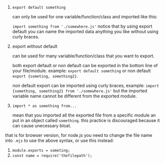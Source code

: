 1. `export default something`

    can only be used for one variable/function/class and imported like this:

    `import something from './somewhere.js'` notice that by using export default you can name the imported data anything you like without using curly braces.
2. export without default

    can be used for many variable/function/class that you want to export.

    both export default or non default can be exported in the bottom line of your file/module.
    example: `export default something` or non default `export {someting, something2}`.

    non default export can be imported using curly braces, example: `import {something, something2} from './somewhere.js'` but the imported variable name cannot be different from the exported module.
3. `import * as something from...`

    mean that you imported all the exported file from a specific module an put in an object called `something`.
    this practice is discouraged because it can cause unecessary bloat.

that is for browser version, for node.js you need to change the file name into `.mjs` to use the above syntax, or use this instead:

1. `module.exports = someting;`
2. `const name = require('thefilepath');`
